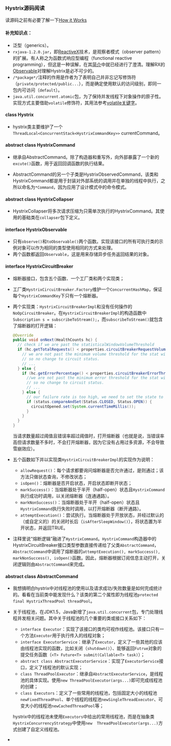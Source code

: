 ### Hystrix源码阅读

读源码之前有必要了解一下[How it Works](https://github.com/Netflix/Hystrix/wiki/How-it-Works)



#### 补充知识点：

- 泛型（generics）。
- `rxjava-1.2.0.jar`，即[ReactiveX](http://reactivex.io/)技术，是观察者模式（observer pattern）的扩展。有人称之为函数式响应型编程（functional reactive programming），但这是一种误解，在其[简介](http://reactivex.io/intro.html)中就已经进行了澄清。理解RX的[Observable](http://reactivex.io/documentation/observable.html)对理解Hystrix是必不可少的。
- `/*package*/`注释的作用是作者为了表明自己并非忘记写修饰符（`private/protected/public...`），而是确定使用默认的访问级别，即同一包内可访问（`default`）。
- `java.util.concurrent.atomic`包，为了保持并发线程下对象操作的原子性。实现方式主要借助`volatile`修饰符，其用法参考[volatile关键字](https://juejin.im/post/5a2b53b7f265da432a7b821c)。



#### class Hystrix

* hystrix类主要维护了一个`ThreadLocal<ConcurrentStack<HystrixCommandKey>>` currentCommand。

#### abstract class HystrixCommand

* 继承自AbstractCommand。除了构造器和重写外，向外部暴露了一个新的`excute()`函数，用于返回回调函数的执行结果。

* AbstractCommand的另一个子类是HystrixObservedCommand，该类和HystrixCommand都是用于封装对外部系统的调用并在单独的线程中执行，之所以命名为`*Command`，因为应用了设计模式中的命令模式。

#### abstract class HystrixCollapser

* HystrixCollapser将多次请求压缩为只需单次执行的HystrixCommand。其使用的基础类在`collapser`包下定义。

#### interface HystrixObservable

* 只有`observe()`和`toObservable()`两个函数。实现该接口的所有可执行类的示例对象可以作为相同的类型使用相同的方式来处理。
* 两个函数都返回`Observable`，这是用来存储异步任务返回结果的对象。

#### interface HystrixCircuitBreaker

* 熔断器接口，包含五个函数、一个工厂类和两个实现类；

* 工厂类`HystrixCircuitBreaker.Factory`维护一个`ConcurrentHashMap`，保证每个`HystrixCommandKey`下只有一个熔断器。

* 两个实现类：`HystrixCircuitBreakerImpl`和没有任何操作的`NoOpCircuitBreaker`。在`HystrixCircuitBreakerImpl`的构造函数中`Subscription s = subscribeToStream();`，而`subscribeToStream()`就包含了熔断器的打开逻辑：

  ```java
  @Override
  public void onNext(HealthCounts hc) {
    // check if we are past the statisticalWindowVolumeThreshold
    if (hc.getTotalRequests() < properties.circuitBreakerRequestVolumeThreshold().get()) {
      // we are not past the minimum volume threshold for the stat window,
      // so no change to circuit status.
      // ...
    } else {
      if (hc.getErrorPercentage() < properties.circuitBreakerErrorThresholdPercentage().get()) {
        //we are not past the minimum error threshold for the stat window,
        // so no change to circuit status.
        // ...
      } else {
        // our failure rate is too high, we need to set the state to OPEN
        if (status.compareAndSet(Status.CLOSED, Status.OPEN)) {
          circuitOpened.set(System.currentTimeMillis());
        }
      }
    }
  }
  ```

  当请求数量超过阈值且错误率超过阈值时，打开熔断器（也就是说，当错误率高但请求数量不多时，不会打开熔断器，因为它没有占用过多资源，不会导致雪崩效应）。

* 五个函数如下并以实现类`HystrixCircuitBreakerImpl`的实现作为说明：
  * `allowRequest()`：每个请求都要询问熔断器是否允许通过，是则通过；该方法只做状态查询，不修改状态；
  * `isOpen()`：熔断器是否开启状态，开启状态即断开状态；
  * `markSuccess()`：当熔断器处于半开（half-open）状态且`HystrixCommand`执行成功时调用，以关闭熔断器（连通通路）。
  * `markNonSuccess()`：当熔断器处于半开（half-open）状态且`HystrixCommand`执行失败时调用，以打开熔断器（断开通路）。
  * `attemptExecution()`：尝试执行。当熔断器处于开放状态，并经过默认的（或自定义的）的关闭时长后（`isAfterSleepWindow()`），将状态置为半开状态，并返回TRUE。
* 注释里说“熔断逻辑”融进了`HystrixCommand`。`HystrixCommand`构造器中的HystrixCircuitBreaker接口类型参数直接传递给了父类`AbstractCommand`，`AbstractCommand`中调用了熔断器的`attemptExecution(), markSuccess(), markNonSuccess(), isOpen()`函数。因此，熔断器根据订阅信息主动打开，关闭逻辑则由`AbstractCommand`来完成。


#### abstract class AbstractCommand

* 我想搞明白hystrix中对线程池的使用以及请求成功/失败数量是如何完成统计的。看看在当前类中能发现什么？该类的第二个属性即为线程池`protected final HystrixThreadPool threadPool`。

* 关于线程池，在JDK1.5，Java新增了`java.util.concurrent`包，专门处理线程并发相关问题。其中关于线程池的几个重要的类或接口关系如下：

  * `interface Executor`：实现了该接口的类均可视作线程池。该接口只有一个方法`Executor`用于执行传入的线程对象；
  * `interface ExecutorService`：继承了`Executor`，定义了一些其他的应该由线程池实现的函数，比如关闭（`shutdown()`）、能够返回`Futrue`对象的提交任务函数（`<T> Future<T> submit(Callable<T> task)`）；
  * `abstract class AbstractExecutorService`：实现了`ExecutorService`接口，定义了线程池的默认实现；
  * `class ThreadPoolExecutor`：继承自`AbstractExecutorService`，是线程池的具体实现。使用`new ThreadPoolExecutor(args...)`即可完成线程池的创建；
  * `class Executors`：定义了一些常用的线程池，包括固定大小的线程池`newFixedThreadPool`、单个线程的线程池`newSingleThreadExecutor`、可变大小的线程池`newCachedThreadPool`等；

  hystrix中的线程池未使用`Executors`中给出的常用线程池，而是在抽象类`HystrixConcurrencyStrategy`中使用`new  ThreadPoolExecutor(args...)`方式创建了自定义线程池。

* 